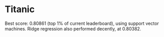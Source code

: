 # Titanic
Best score: 0.80861 (top 1% of current leaderboard), using support vector machines. Ridge regression also performed decently, at 0.80382.
